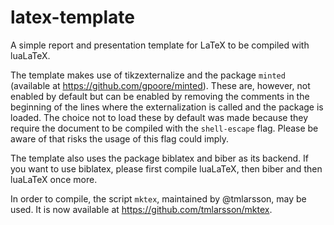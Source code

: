 # latex-template
A simple report and presentation template for LaTeX to be compiled with luaLaTeX.

The template makes use of tikzexternalize and the package `minted` (available at https://github.com/gpoore/minted). These are, however, not enabled by default but can be enabled by removing the comments in the beginning of the lines where the externalization is called and the package is loaded. The choice not to load these by default was made because they require the document to be compiled with the `shell-escape` flag. Please be aware of that risks the usage of this flag could imply.

The template also uses the package biblatex and biber as its backend. If you want to use biblatex, please first compile luaLaTeX, then biber and then luaLaTeX once more.

In order to compile, the script `mktex`, maintained by @tmlarsson, may be used. It is now available at https://github.com/tmlarsson/mktex.
